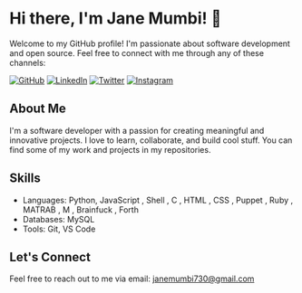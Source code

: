 # Hi there, I'm Jane Mumbi! 👋

Welcome to my GitHub profile! I'm passionate about software development and open source. Feel free to connect with me through any of these channels:

[![GitHub](https://img.shields.io/badge/GitHub-000?style=for-the-badge&logo=github&logoColor=white)](https://github.com/janemumbi730)
[![LinkedIn](https://img.shields.io/badge/LinkedIn-0077B5?style=for-the-badge&logo=linkedin&logoColor=white)](https://www.linkedin.com/in/janemumbi/)
[![Twitter](https://img.shields.io/badge/Twitter-1DA1F2?style=for-the-badge&logo=twitter&logoColor=white)](https://twitter.com/MumbiWay)
[![Instagram](https://img.shields.io/badge/Instagram-E4405F?style=for-the-badge&logo=instagram&logoColor=white)](https://www.instagram.com/____mumbi____/)

## About Me

I'm a software developer with a passion for creating meaningful and innovative projects. I love to learn, collaborate, and build cool stuff. You can find some of my work and projects in my repositories.

## Skills

- Languages: Python, JavaScript , Shell , C , HTML , CSS , Puppet , Ruby , MATRAB , M , Brainfuck , Forth
- Databases: MySQL
- Tools: Git, VS Code

## Let's Connect

Feel free to reach out to me via email: janemumbi730@gmail.com
